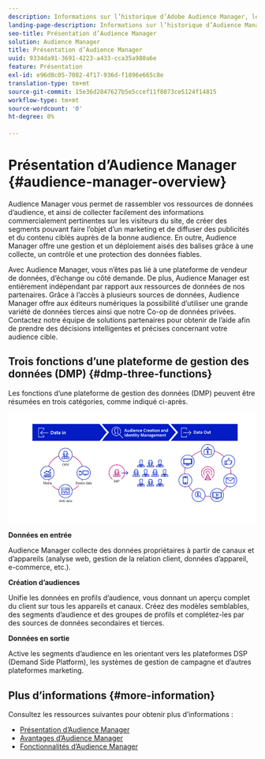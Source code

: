 ```yaml
---
description: Informations sur l’historique d’Adobe Audience Manager, les types de données collectées, la segmentation, les rapports, etc.
landing-page-description: Informations sur l’historique d’Audience Manager, les types de données collectées, la segmentation, le compte rendu des performances, etc.
seo-title: Présentation d’Audience Manager
solution: Audience Manager
title: Présentation d’Audience Manager
uuid: 9334da91-3691-4223-a433-cca35a980a6e
feature: Présentation
exl-id: e96d8c05-7082-4f17-936d-f1896e665c8e
translation-type: tm+mt
source-git-commit: 15e36d2847627b5e5ccef11f8073ce5124f14815
workflow-type: tm+mt
source-wordcount: '0'
ht-degree: 0%

---
```


# Présentation d’Audience Manager {#audience-manager-overview}

Audience Manager vous permet de rassembler vos ressources de données d’audience, et ainsi de collecter facilement des informations commercialement pertinentes sur les visiteurs du site, de créer des segments pouvant faire l’objet d’un marketing et de diffuser des publicités et du contenu ciblés auprès de la bonne audience. En outre, Audience Manager offre une gestion et un déploiement aisés des balises grâce à une collecte, un contrôle et une protection des données fiables.

Avec Audience Manager, vous n’êtes pas lié à une plateforme de vendeur de données, d’échange ou côté demande. De plus, Audience Manager est entièrement indépendant par rapport aux ressources de données de nos partenaires. Grâce à l’accès à plusieurs sources de données, Audience Manager offre aux éditeurs numériques la possibilité d’utiliser une grande variété de données tierces ainsi que notre Co-op de données privées. Contactez notre équipe de solutions partenaires pour obtenir de l’aide afin de prendre des décisions intelligentes et précises concernant votre audience cible.

## Trois fonctions d’une plateforme de gestion des données (DMP) {#dmp-three-functions}

Les fonctions d’une plateforme de gestion des données (DMP) peuvent être résumées en trois catégories, comme indiqué ci-après.

![Image de trois fonctions DMP : données en entrée, création d’audiences, données en sortie](/help/using/overview/assets/dmp-functions.png)

**Données en entrée**

Audience Manager collecte des données propriétaires à partir de canaux et d’appareils (analyse web, gestion de la relation client, données d’appareil, e-commerce, etc.).

**Création d’audiences**

Unifie les données en profils d’audience, vous donnant un aperçu complet du client sur tous les appareils et canaux. Créez des modèles semblables, des segments d’audience et des groupes de profils et complétez-les par des sources de données secondaires et tierces.

**Données en sortie**

Active les segments d’audience en les orientant vers les plateformes DSP (Demand Side Platform), les systèmes de gestion de campagne et d’autres plateformes marketing.

## Plus d’informations {#more-information}

Consultez les ressources suivantes pour obtenir plus d’informations :
* [Présentation d’Audience Manager](https://www.adobe.com/fr/analytics/audience-manager.html)
* [Avantages d’Audience Manager](https://www.adobe.com/fr/analytics/audience-manager/benefits.html)
* [Fonctionnalités d’Audience Manager](https://www.adobe.com/fr/analytics/audience-manager/features.html)


<!--

## History and Background {#history-and-background}

Audience Manager started as Demdex in 2008. It was acquired by Adobe Systems in 2011 and subsequently rebranded as Audience Manager.

## History {#history}

Since 2008, Audience Manager (formerly, [!UICONTROL Demdex]) has been a pioneer in the on-line audience management market. Audience Manager services power dynamic, multi-channel online data strategies. Our platform and services are used by an array of diverse industries from automobiles (AutoTrader), to airlines (American Airlines), and financial services companies (American Express). Audience Manager uses enterprise-level technology to provide the scale, reliability, analytics, and performance to help your business succeed online. Audience Manager integrates with the Adobe Experience Cloud to help you centralize, manage, and take action on your data assets across a growing number of digitally addressable channels.

## Audience Manager and its Data Management Platform (DMP) {#aam-dmp}

Audience Manager helps you manage your data pipeline. Our service is a catalyst that transforms generic users and raw data signals into actual audience segments used for multi-channel marketing efforts. Additionally, Audience Manager provides tools for tag management and audience analytics while simultaneously meeting the privacy and data security needs of clients and consumers.

![](assets/am_overview_80.png)


-->
